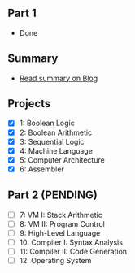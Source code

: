 ## Part 1
  - Done

## Summary
  - [Read summary on Blog](https://ranjitsaini.net/nand-to-tetris-par-1/)

## Projects
  - [x] 1: Boolean Logic
  - [x] 2: Boolean Arithmetic
  - [x] 3: Sequential Logic
  - [x] 4: Machine Language
  - [x] 5: Computer Architecture
  - [x] 6: Assembler

## Part 2 (PENDING)
  - [ ] 7: VM I: Stack Arithmetic
  - [ ] 8: VM II: Program Control
  - [ ] 9: High-Level Language
  - [ ] 10: Compiler I: Syntax Analysis
  - [ ] 11: Compiler II: Code Generation
  - [ ] 12: Operating System
